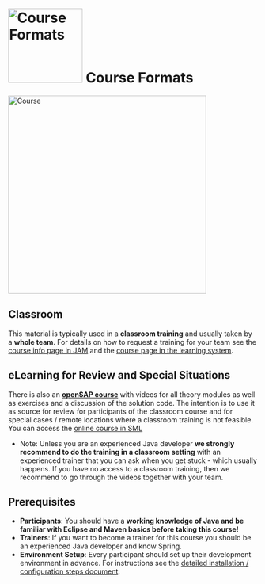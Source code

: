 # <img src="https://github.wdf.sap.corp/cc-java-dev/cc-coursematerial/blob/master/Z_ReuseImages/images/training.jpg" width="150" alt="Course Formats"/> Course Formats

[<img src="https://github.wdf.sap.corp/cc-java-dev/cc-coursematerial/blob/master/Abstract/images/Java_CoursePlan_Simple.png" height="400" alt="Course"/>](https://github.wdf.sap.corp/cc-java-dev/cc-coursematerial/blob/master/Abstract/images/Java_CoursePlan_Simple.png)


## Classroom
This material is typically used in a **classroom training** and usually taken by a **whole team**. For details on how to request a training for your team see the [course info page in JAM](https://jam4.sapjam.com/wiki/show/EGWlK3mtzql9i8c3jVNNgk?_lightbox=true) and the [course page in the learning system](https://performancemanager5.successfactors.eu/sf/learning?destUrl=https%3a%2f%2fsap%2eplateau%2ecom%2flearning%2fuser%2fdeeplink_redirect%2ejsp%3flinkId%3dITEM_DETAILS%26componentID%3dDEV_CloudAppJava_PA_CLOUD_1508%26componentTypeID%3dCOURSE%26revisionDate%3d1440667920000%26fromSF%3dY&company=SAP).

## eLearning for Review and Special Situations 
There is also an [**openSAP course**](https://github.wdf.sap.corp/cc-java-dev/cc-coursematerial/wiki/Internal-use-of-openSAP-version) with videos for all theory modules as well as exercises and a discussion of the solution code. The intention is to use it as source for review for participants of the classroom course and for special cases / remote locations where a classroom training is not feasible. You can access the [online course in SML](https://performancemanager5.successfactors.eu/sf/learning?destUrl=https%3a%2f%2fsap%2eplateau%2ecom%2flearning%2fuser%2fdeeplink%5fredirect%2ejsp%3flinkId%3dITEM%5fDETAILS%26componentID%3dDEV%5fMSDEV%5fPA%5fCLOUD%5f1604%26componentTypeID%3dCOURSE%26revisionDate%3d1462439340000%26fromSF%3dY&company=SAP)
  
* Note: Unless you are an experienced Java developer **we strongly recommend to do the training in a classroom setting** with an experienced trainer that you can ask when you get stuck - which usually happens. If you have no access to a classroom training, then we recommend to go through the videos together with your team.

## Prerequisites
- **Participants**: You should have a **working knowledge of Java and be familiar with Eclipse and Maven basics before taking this course!**
- **Trainers**: 
If you want to become a trainer for this course you should be an experienced Java developer and know Spring.
- **Environment Setup**: Every participant should set up their development environment in advance. For instructions see the [detailed installation / configuration steps document](https://github.wdf.sap.corp/cc-java-dev/cc-coursematerial/blob/master/CoursePrerequisites/README.md).